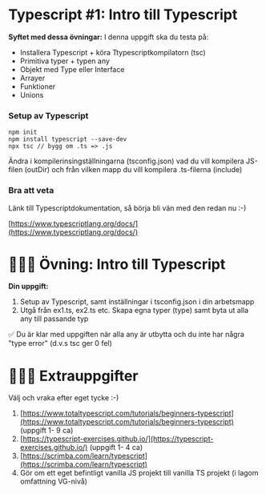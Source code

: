
# Typescript #1: Intro till Typescript 

**Syftet med dessa övningar:** I denna uppgift ska du testa på:

* Installera Typescript + köra Ttypescriptkompilatorn (tsc) 
* Primitiva typer + typen any
* Objekt med Type eller Interface
* Arrayer
* Funktioner
* Unions 

### Setup av Typescript

```
npm init
npm install typescript --save-dev
npx tsc // bygg om .ts => .js
```

Ändra i kompilerinsingställningarna (tsconfig.json) vad du vill kompilera JS-filen (outDir) och från vilken mapp du vill kompilera .ts-filerna (include)


### Bra att veta

Länk till Typescriptdokumentation, så börja bli vän med den redan nu :-)

[https://www.typescriptlang.org/docs/](https://www.typescriptlang.org/docs/)

# 👩🏽‍💻 Övning: Intro till Typescript
**Din uppgift:**

1. Setup av Typescript, samt inställningar i tsconfig.json i din arbetsmapp
1. Utgå från ex1.ts, ex2.ts etc. Skapa egna typer (type) samt byta ut alla any till passande typ


 ✅ Du är klar med uppgiften när alla any är utbytta och du inte har några "type error" (d.v.s tsc ger 0 fel)

# 🏃🏽‍♂️ Extrauppgifter

Välj och vraka efter eget tycke :-)

1. [https://www.totaltypescript.com/tutorials/beginners-typescript](https://www.totaltypescript.com/tutorials/beginners-typescript) (uppgift 1- 9 ca)
2. [https://typescript-exercises.github.io/](https://typescript-exercises.github.io/) (uppgift 1- 4 ca)
3. [https://scrimba.com/learn/typescript](https://scrimba.com/learn/typescript)
3. Gör om ett eget befintligt vanilla JS projekt till vanilla TS projekt (i lagom omfattning VG-nivå)











